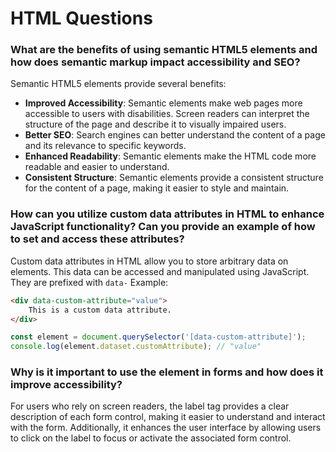 # HTML Questions

### What are the benefits of using semantic HTML5 elements and how does semantic markup impact accessibility and SEO?
Semantic HTML5 elements provide several benefits:
- **Improved Accessibility**: Semantic elements make web pages more accessible to users with disabilities. Screen readers can interpret the structure of the page and describe it to visually impaired users.
- **Better SEO**: Search engines can better understand the content of a page and its relevance to specific keywords.
- **Enhanced Readability**: Semantic elements make the HTML code more readable and easier to understand.
- **Consistent Structure**: Semantic elements provide a consistent structure for the content of a page, making it easier to style and maintain.

### How can you utilize custom data attributes in HTML to enhance JavaScript functionality? Can you provide an example of how to set and access these attributes?
Custom data attributes in HTML allow you to store arbitrary data on elements. This data can be accessed and manipulated using JavaScript. They are prefixed with `data-`
Example:
```html
<div data-custom-attribute="value">
    This is a custom data attribute.
</div>
```

```javascript
const element = document.querySelector('[data-custom-attribute]');
console.log(element.dataset.customAttribute); // "value"
```

### Why is it important to use the <label> element in forms and how does it improve accessibility?
For users who rely on screen readers, the label tag provides a clear description of each form control, making it easier to understand and interact with the form. Additionally, it enhances the user interface by allowing users to click on the label to focus or activate the associated form control.

